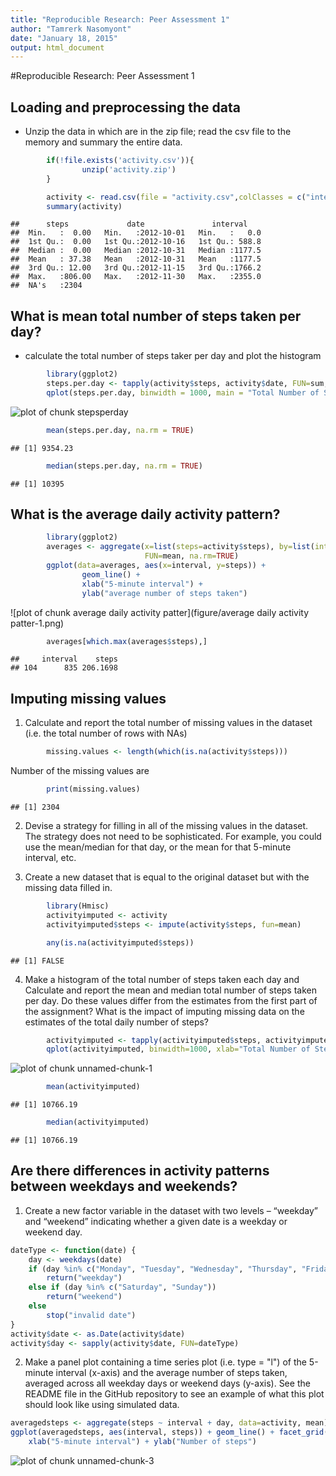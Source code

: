 ```yaml
---
title: "Reproducible Research: Peer Assessment 1"
author: "Tamrerk Nasomyont"
date: "January 18, 2015"
output: html_document
---
```

#Reproducible Research: Peer Assessment 1  
## Loading and preprocessing the data  
- Unzip the data in which are in the zip file; read the csv file to the memory and summary the entire data.  


```r
        if(!file.exists('activity.csv')){
                unzip('activity.zip')
        }

        activity <- read.csv(file = "activity.csv",colClasses = c("integer", "Date", "integer"))
        summary(activity)
```

```
##      steps             date               interval     
##  Min.   :  0.00   Min.   :2012-10-01   Min.   :   0.0  
##  1st Qu.:  0.00   1st Qu.:2012-10-16   1st Qu.: 588.8  
##  Median :  0.00   Median :2012-10-31   Median :1177.5  
##  Mean   : 37.38   Mean   :2012-10-31   Mean   :1177.5  
##  3rd Qu.: 12.00   3rd Qu.:2012-11-15   3rd Qu.:1766.2  
##  Max.   :806.00   Max.   :2012-11-30   Max.   :2355.0  
##  NA's   :2304
```
## What is mean total number of steps taken per day?    
- calculate the total number of steps taker per day and plot the histogram  


```r
        library(ggplot2)
        steps.per.day <- tapply(activity$steps, activity$date, FUN=sum, na.rm = TRUE)
        qplot(steps.per.day, binwidth = 1000, main = "Total Number of Steps Taken Per Day", xlab = "Total Steps Per Day", ylab = "Frequency")   
```

![plot of chunk stepsperday](figure/stepsperday-1.png) 

```r
        mean(steps.per.day, na.rm = TRUE)
```

```
## [1] 9354.23
```

```r
        median(steps.per.day, na.rm = TRUE)
```

```
## [1] 10395
```
## What is the average daily activity pattern?  

```r
        library(ggplot2)
        averages <- aggregate(x=list(steps=activity$steps), by=list(interval=activity$interval),
                              FUN=mean, na.rm=TRUE)
        ggplot(data=averages, aes(x=interval, y=steps)) +
                geom_line() +
                xlab("5-minute interval") +
                ylab("average number of steps taken")
```

![plot of chunk average daily activity patter](figure/average daily activity patter-1.png) 

```r
        averages[which.max(averages$steps),]
```

```
##     interval    steps
## 104      835 206.1698
```
## Imputing missing values  
1. Calculate and report the total number of missing values in the dataset (i.e. the total number of rows with NAs)  

```r
        missing.values <- length(which(is.na(activity$steps)))
```
Number of the missing values are   

```r
        print(missing.values)
```

```
## [1] 2304
```
2. Devise a strategy for filling in all of the missing values in the dataset. The strategy does not need to be sophisticated. For example, you could use the mean/median for that day, or the mean for that 5-minute interval, etc.  

3. Create a new dataset that is equal to the original dataset but with the missing data filled in.  

```r
        library(Hmisc)
        activityimputed <- activity
        activityimputed$steps <- impute(activity$steps, fun=mean)
```

```r
        any(is.na(activityimputed$steps))
```

```
## [1] FALSE
```
4. Make a histogram of the total number of steps taken each day and Calculate and report the mean and median total number of steps taken per day. Do these values differ from the estimates from the first part of the assignment? What is the impact of imputing missing data on the estimates of the total daily number of steps?  

```r
        activityimputed <- tapply(activityimputed$steps, activityimputed$date, FUN=sum)
        qplot(activityimputed, binwidth=1000, xlab="Total Number of Steps Taken Per Day")
```

![plot of chunk unnamed-chunk-1](figure/unnamed-chunk-1-1.png) 

```r
        mean(activityimputed)
```

```
## [1] 10766.19
```

```r
        median(activityimputed)
```

```
## [1] 10766.19
```
## Are there differences in activity patterns between weekdays and weekends?
1. Create a new factor variable in the dataset with two levels – “weekday” and “weekend” indicating whether a given date is a weekday or weekend day.  

```r
dateType <- function(date) {
    day <- weekdays(date)
    if (day %in% c("Monday", "Tuesday", "Wednesday", "Thursday", "Friday"))
        return("weekday")
    else if (day %in% c("Saturday", "Sunday"))
        return("weekend")
    else
        stop("invalid date")
}
activity$date <- as.Date(activity$date)
activity$day <- sapply(activity$date, FUN=dateType)
```

2. Make a panel plot containing a time series plot (i.e. type = "l") of the 5-minute interval (x-axis) and the average number of steps taken, averaged across all weekday days or weekend days (y-axis). See the README file in the GitHub repository to see an example of what this plot should look like using simulated data.


```r
averagedsteps <- aggregate(steps ~ interval + day, data=activity, mean)
ggplot(averagedsteps, aes(interval, steps)) + geom_line() + facet_grid(day ~ .) +
    xlab("5-minute interval") + ylab("Number of steps")
```

![plot of chunk unnamed-chunk-3](figure/unnamed-chunk-3-1.png) 

